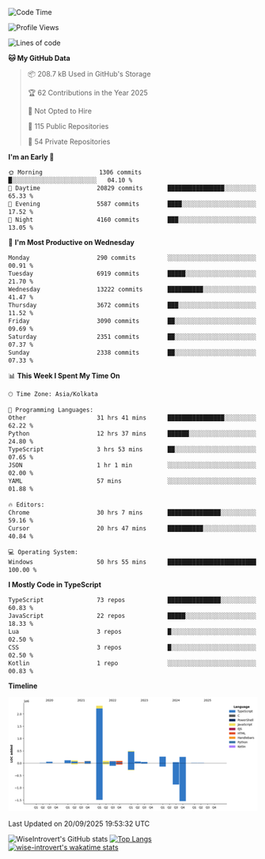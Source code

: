 <!--START_SECTION:waka-->
![Code Time](http://img.shields.io/badge/Code%20Time-4%2C279%20hrs%2019%20mins-blue)

![Profile Views](http://img.shields.io/badge/Profile%20Views-8-blue)

![Lines of code](https://img.shields.io/badge/From%20Hello%20World%20I%27ve%20Written-4.1%20million%20lines%20of%20code-blue)

**🐱 My GitHub Data** 

> 📦 208.7 kB Used in GitHub's Storage 
 > 
> 🏆 62 Contributions in the Year 2025
 > 
> 🚫 Not Opted to Hire
 > 
> 📜 115 Public Repositories 
 > 
> 🔑 54 Private Repositories 
 > 
**I'm an Early 🐤** 

```text
🌞 Morning                1306 commits        █░░░░░░░░░░░░░░░░░░░░░░░░   04.10 % 
🌆 Daytime                20829 commits       ████████████████░░░░░░░░░   65.33 % 
🌃 Evening                5587 commits        ████░░░░░░░░░░░░░░░░░░░░░   17.52 % 
🌙 Night                  4160 commits        ███░░░░░░░░░░░░░░░░░░░░░░   13.05 % 
```
📅 **I'm Most Productive on Wednesday** 

```text
Monday                   290 commits         ░░░░░░░░░░░░░░░░░░░░░░░░░   00.91 % 
Tuesday                  6919 commits        █████░░░░░░░░░░░░░░░░░░░░   21.70 % 
Wednesday                13222 commits       ██████████░░░░░░░░░░░░░░░   41.47 % 
Thursday                 3672 commits        ███░░░░░░░░░░░░░░░░░░░░░░   11.52 % 
Friday                   3090 commits        ██░░░░░░░░░░░░░░░░░░░░░░░   09.69 % 
Saturday                 2351 commits        ██░░░░░░░░░░░░░░░░░░░░░░░   07.37 % 
Sunday                   2338 commits        ██░░░░░░░░░░░░░░░░░░░░░░░   07.33 % 
```


📊 **This Week I Spent My Time On** 

```text
🕑︎ Time Zone: Asia/Kolkata

💬 Programming Languages: 
Other                    31 hrs 41 mins      ████████████████░░░░░░░░░   62.22 % 
Python                   12 hrs 37 mins      ██████░░░░░░░░░░░░░░░░░░░   24.80 % 
TypeScript               3 hrs 53 mins       ██░░░░░░░░░░░░░░░░░░░░░░░   07.65 % 
JSON                     1 hr 1 min          ░░░░░░░░░░░░░░░░░░░░░░░░░   02.00 % 
YAML                     57 mins             ░░░░░░░░░░░░░░░░░░░░░░░░░   01.88 % 

🔥 Editors: 
Chrome                   30 hrs 7 mins       ███████████████░░░░░░░░░░   59.16 % 
Cursor                   20 hrs 47 mins      ██████████░░░░░░░░░░░░░░░   40.84 % 

💻 Operating System: 
Windows                  50 hrs 55 mins      █████████████████████████   100.00 % 
```

**I Mostly Code in TypeScript** 

```text
TypeScript               73 repos            ███████████████░░░░░░░░░░   60.83 % 
JavaScript               22 repos            █████░░░░░░░░░░░░░░░░░░░░   18.33 % 
Lua                      3 repos             █░░░░░░░░░░░░░░░░░░░░░░░░   02.50 % 
CSS                      3 repos             █░░░░░░░░░░░░░░░░░░░░░░░░   02.50 % 
Kotlin                   1 repo              ░░░░░░░░░░░░░░░░░░░░░░░░░   00.83 % 
```



**Timeline**

![Lines of Code chart](https://raw.githubusercontent.com/wise-introvert/wise-introvert/master/assets/bar_graph.png)


 Last Updated on 20/09/2025 19:53:32 UTC
<!--END_SECTION:waka-->

![WiseIntrovert's GitHub stats](https://github-readme-stats.vercel.app/api?username=wise-introvert&count_private=true&show_icons=true)
[![Top Langs](https://github-readme-stats.vercel.app/api/top-langs/?username=wise-introvert&langs_count=10)](https://github.com/anuraghazra/github-readme-stats)
[![wise-introvert's wakatime stats](https://github-readme-stats.vercel.app/api/wakatime?username=wiseintrovert)](https://github.com/anuraghazra/github-readme-stats)
